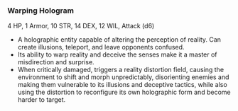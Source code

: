 ### Warping Hologram

4 HP, 1 Armor, 10 STR, 14 DEX, 12 WIL, Attack (d6)

- A holographic entity capable of altering the perception of reality. Can create illusions, teleport, and leave opponents confused.
- Its ability to warp reality and deceive the senses make it a master of misdirection and surprise.
- When critically damaged, triggers a reality distortion field, causing the environment to shift and morph unpredictably, disorienting enemies and making them vulnerable to its illusions and deceptive tactics, while also using the distortion to reconfigure its own holographic form and become harder to target.

